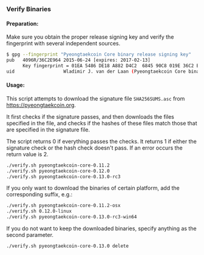 ### Verify Binaries

#### Preparation:

Make sure you obtain the proper release signing key and verify the fingerprint with several independent sources.

```sh
$ gpg --fingerprint "Pyeongtaekcoin Core binary release signing key"
pub   4096R/36C2E964 2015-06-24 [expires: 2017-02-13]
      Key fingerprint = 01EA 5486 DE18 A882 D4C2  6845 90C8 019E 36C2 E964
uid                  Wladimir J. van der Laan (Pyeongtaekcoin Core binary release signing key) <laanwj@gmail.com>
```

#### Usage:

This script attempts to download the signature file `SHA256SUMS.asc` from https://pyeongtaekcoin.org.

It first checks if the signature passes, and then downloads the files specified in the file, and checks if the hashes of these files match those that are specified in the signature file.

The script returns 0 if everything passes the checks. It returns 1 if either the signature check or the hash check doesn't pass. If an error occurs the return value is 2.


```sh
./verify.sh pyeongtaekcoin-core-0.11.2
./verify.sh pyeongtaekcoin-core-0.12.0
./verify.sh pyeongtaekcoin-core-0.13.0-rc3
```

If you only want to download the binaries of certain platform, add the corresponding suffix, e.g.:

```sh
./verify.sh pyeongtaekcoin-core-0.11.2-osx
./verify.sh 0.12.0-linux
./verify.sh pyeongtaekcoin-core-0.13.0-rc3-win64
```

If you do not want to keep the downloaded binaries, specify anything as the second parameter.

```sh
./verify.sh pyeongtaekcoin-core-0.13.0 delete
```
